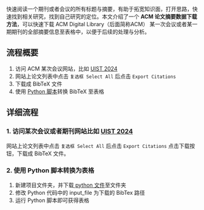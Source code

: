 
快速阅读一个期刊或者会议的所有标题与摘要，有助于拓宽知识面，打开思路，快速找到相关研究，找到自己研究的定位。本文介绍了一个 **ACM 论文摘要数据下载方法**，可以快速下载 ACM Digital Library（后面简称ACM） 某一次会议或者某一期期刊的全部摘要信息至表格中，以便于后续的处理与分析。

## 流程概要
1. 访问 ACM 某次会议网站，比如 [UIST 2024](https://dl.acm.org/doi/proceedings/10.1145/3654777?tocHeading=heading20)
2. 网站上论文列表中点击 `复选框 Select All` 后点击 ` Export Citations ` 
3. 下载成 BibTeX 文件
4. 使用 [Python 脚本]( https://github.com/CouesF/ACM-Info-Extractor/blob/main/ACM_Info_Extractor.py )转换 BibTeX 至表格

## 详细流程

### 1. 访问某次会议或者期刊网站比如 [UIST 2024](https://dl.acm.org/doi/proceedings/10.1145/3654777?tocHeading=heading20)
网站上论文列表中点击 `复选框 Select All` 后点击 ` Export Citations ` 
点击下载按钮，下载成 BibTeX 文件。

### 2. 使用 Python 脚本转换为表格
1. 新建项目文件夹，并下载[ python 文件]( https://github.com/CouesF/ACM-Info-Extractor/blob/main/ACM_Info_Extractor.py )至文件夹
2. 修改 Python 代码中的 input_file 为下载的 BibTex 路径
3. 运行 Python 脚本即可获得表格

